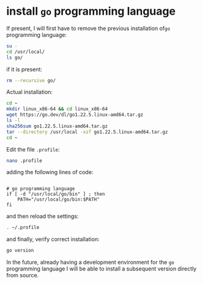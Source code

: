 # install `go` programming language

If present, I will first have to remove the previous installation of`go` programming language:

```bash
su -
cd /usr/local/
ls go/
```

if it is present:

```bash
rm --recursive go/
```

Actual installation:

```bash
cd ~
mkdir linux_x86-64 && cd linux_x86-64
wget https://go.dev/dl/go1.22.5.linux-amd64.tar.gz
ls -l
sha256sum go1.22.5.linux-amd64.tar.gz
tar --directory /usr/local -xzf go1.22.5.linux-amd64.tar.gz
cd ~
```

Edit the file `.profile`:

```bash
nano .profile
```

adding the following lines of code:

```text

# go programming language
if [ -d "/usr/local/go/bin" ] ; then
    PATH="/usr/local/go/bin:$PATH"
fi
```

and then reload the settings:

```bash
. ~/.profile
```

and finally, verify correct installation:

```bash
go version
```

In the future, already having a development environment for the `go` programming language I will be able to install a subsequent version directly from source.
